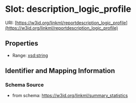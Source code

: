 # Slot: description_logic_profile

URI: [https://w3id.org/linkml/reportdescription_logic_profile](https://w3id.org/linkml/reportdescription_logic_profile)



<!-- no inheritance hierarchy -->


## Properties

 * Range: [xsd:string](http://www.w3.org/2001/XMLSchema#string)



## Identifier and Mapping Information







### Schema Source


* from schema: https://w3id.org/linkml/summary_statistics



